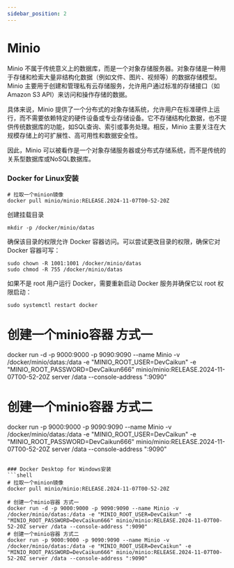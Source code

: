 ```yaml
---
sidebar_position: 2
---
```


# Minio
Minio 不属于传统意义上的数据库，而是一个对象存储服务器。对象存储是一种用于存储和检索大量非结构化数据（例如文件、图片、视频等）的数据存储模型。Minio 主要用于创建和管理私有云存储服务，允许用户通过标准的存储接口（如Amazon S3 API）来访问和操作存储的数据。

具体来说，Minio 提供了一个分布式的对象存储系统，允许用户在标准硬件上运行，而不需要依赖特定的硬件设备或专业存储设备。它不存储结构化数据，也不提供传统数据库的功能，如SQL查询、索引或事务处理。相反，Minio 主要关注在大规模存储上的可扩展性、高可用性和数据安全性。

因此，Minio 可以被看作是一个对象存储服务器或分布式存储系统，而不是传统的关系型数据库或NoSQL数据库。

### Docker for Linux安装
```shell
# 拉取一个minion镜像
docker pull minio/minio:RELEASE.2024-11-07T00-52-20Z
````
创建挂载目录
``` shell
mkdir -p /docker/minio/datas
```
确保该目录的权限允许 Docker 容器访问。可以尝试更改目录的权限，确保它对 Docker 容器可写：
```shell
sudo chown -R 1001:1001 /docker/minio/datas
sudo chmod -R 755 /docker/minio/datas
```

如果不是 root 用户运行 Docker，需要重新启动 Docker 服务并确保它以 root 权限启动：
```shell
sudo systemctl restart docker
```
# 创建一个minio容器 方式一
docker run -d -p 9000:9000 -p 9090:9090 --name Minio -v /docker/minio/datas:/data -e "MINIO_ROOT_USER=DevCaikun" -e "MINIO_ROOT_PASSWORD=DevCaikun666" minio/minio:RELEASE.2024-11-07T00-52-20Z server /data --console-address ":9090"
# 创建一个minio容器 方式二
docker run -p 9000:9000 -p 9090:9090 --name Minio -v /docker/minio/datas:/data -e "MINIO_ROOT_USER=DevCaikun" -e "MINIO_ROOT_PASSWORD=DevCaikun666" minio/minio:RELEASE.2024-11-07T00-52-20Z server /data --console-address ":9090"
```

### Docker Desktop for Windows安装
```shell
# 拉取一个minion镜像
docker pull minio/minio:RELEASE.2024-11-07T00-52-20Z

# 创建一个minio容器 方式一
docker run -d -p 9000:9000 -p 9090:9090 --name Minio -v /docker/minio/datas:/data -e "MINIO_ROOT_USER=DevCaikun" -e "MINIO_ROOT_PASSWORD=DevCaikun666" minio/minio:RELEASE.2024-11-07T00-52-20Z server /data --console-address ":9090"
# 创建一个minio容器 方式二
docker run -p 9000:9000 -p 9090:9090 --name Minio -v /docker/minio/datas:/data -e "MINIO_ROOT_USER=DevCaikun" -e "MINIO_ROOT_PASSWORD=DevCaikun666" minio/minio:RELEASE.2024-11-07T00-52-20Z server /data --console-address ":9090"

```

